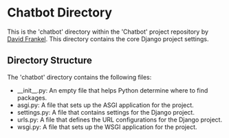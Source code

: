 # Chatbot Directory

This is the 'chatbot' directory within the 'Chatbot' project repository by [David Frankel](https://github.com/davidhfrankelcodes). This directory contains the core Django project settings.

## Directory Structure

The 'chatbot' directory contains the following files:

- \_\_init\_\_.py: An empty file that helps Python determine where to find packages.
- asgi.py: A file that sets up the ASGI application for the project.
- settings.py: A file that contains settings for the Django project.
- urls.py: A file that defines the URL configurations for the Django project.
- wsgi.py: A file that sets up the WSGI application for the project.
